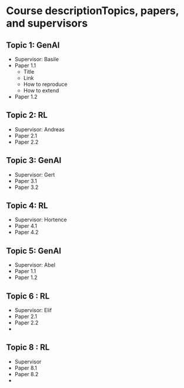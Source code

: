 
#  Course descriptionTopics, papers, and supervisors

## Topic 1: GenAI 
- Supervisor: Basile
- Paper 1.1
  - Title
  - Link
  - How to reproduce
  - How to extend
- Paper 1.2


## Topic 2: RL
- Supervisor: Andreas
- Paper 2.1
- Paper 2.2


## Topic 3: GenAI
- Supervisor: Gert
- Paper 3.1
- Paper 3.2


## Topic 4: RL
- Supervisor: Hortence
- Paper 4.1
- Paper 4.2


## Topic 5: GenAI
- Supervisor: Abel
- Paper 1.1
- Paper 1.2


## Topic 6 : RL
- Supervisor: Elif
- Paper 2.1
- Paper 2.2
- 




## Topic 8 : RL
- Supervisor
- Paper 8.1
- Paper 8.2
- 
